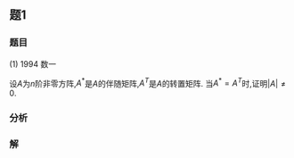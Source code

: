 ## 题1
### 题目
(1) 1994 数一 

设$A$为$n$阶非零方阵,$A^*$是$A$的伴随矩阵,$A^T$是$A$的转置矩阵. 当$A^* = A^T$时,证明$|A| \neq  0$.
### 分析

### 解